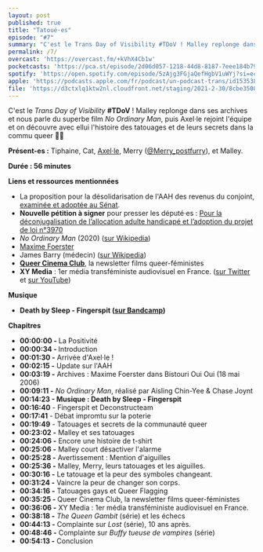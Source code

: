 ```yaml
---
layout: post
published: true
title: "Tatoué·es"
episode: "#7"
summary: "C'est le Trans Day of Visibility #TDoV ! Malley replonge dans ses archives et nous parle du superbe film 'No Ordinary Man', puis Axel·le rejoint l'équipe et on découvre avec ellui l'histoire des tatouages et de leurs secrets dans la commu queer 🕵️‍♀️"
permalink: /7/
overcast: 'https://overcast.fm/+kVhX4Cb1w'
pocketcasts: 'https://pca.st/episode/2d06d057-1218-44d8-8187-7eee184b7933'
spotify: 'https://open.spotify.com/episode/5zAjg3FGjaQefHgbV1uWYj?si=ecsO_PBlRu-q0LUq7641zA'
apple: 'https://podcasts.apple.com/fr/podcast/un-podcast-trans/id1535381424?i=1000515152820'
file: 'https://d3ctxlq1ktw2nl.cloudfront.net/staging/2021-2-30/8cbe3508-5075-e182-f26d-31d611dc2bf0.mp3'
---
```

<p>C'est le <em>Trans Day of Visibility</em> <strong>#TDoV</strong> ! Malley replonge dans ses archives et nous parle du superbe film <em>No Ordinary Man</em>, puis Axel·le rejoint l'équipe et on découvre avec ellui l'histoire des tatouages et de leurs secrets dans la commu queer 🕵️‍♀️</p>

<!--more-->

<p><strong>Présent-es :</strong> Tiphaine, Cat, <a href="//@dustyqueersheep@mastodon.art">Axel·le</a>, Merry (<a href="https://twitter.com/Merry_postfurry">@Merry_postfurry</a>), et Malley.</p>
<p><strong>Durée : 56 minutes</strong></p>
<p><strong>Liens et ressources mentionnées</strong></p>
<ul>
 <li>La proposition pour la désolidarisation de l'AAH des revenus du conjoint, <a href="https://twitter.com/MichelSavin38/status/1369328944172965896">examinée et adoptée au Sénat</a>.</li>
 <li><strong>Nouvelle pétition à signer</strong> pour presser les député·es : <a href="https://petitions.assemblee-nationale.fr/initiatives/i-358">Pour la déconjugalisation de l’allocation adulte handicapé et l’adoption du projet de loi n°3970</a></li>
  <li><em>No Ordinary Man</em> (2020) (<a href="https://en.wikipedia.org/wiki/No_Ordinary_Man_(film)">sur Wikipedia</a>)</li>
  <li><a href="https://www.babelio.com/auteur/Maxime-Foerster/8478">Maxime Foerster</a></li>
  <li>James Barry (médecin) (<a href="https://en.wikipedia.org/wiki/James_Barry_(surgeon)">sur Wikipedia</a>)</li>
  <li><a href="https://linktr.ee/lawrens_shyboi"><strong>Queer Cinema Club</strong></a>, la newsletter films queer-féministes</li>
  <li><strong>XY Media</strong> : 1er média transféministe audiovisuel en France. (<a href="https://twitter.com/xymediafr">sur Twitter</a> et <a href="https://www.youtube.com/watch?v=fnPJEM8NkP8">sur YouTube</a>)</li>
</ul>
<p><strong>Musique</strong></p>
<ul>
  <li><strong>Death by Sleep - Fingerspit (</strong><a href="https://fingerspit.bandcamp.com/track/death-by-sleep"><strong>sur Bandcamp</strong></a><strong>)</strong></li>
</ul>
<p><strong>Chapitres</strong></p>
<ul>
  <li><strong>00:00:00 - </strong>La Positivité</li>
  <li><strong>00:00:34 - </strong>Introduction</li>
  <li><strong>00:01:30 -</strong> Arrivée d'Axel·le !</li>
  <li><strong>00:02:15 -</strong> Update sur l'AAH</li>
  <li><strong>00:03:19 -</strong> Archives : Maxime Foerster dans Bistouri Oui Oui (18 mai 2006)</li>
  <li><strong>00:09:11 -</strong> <em>No Ordinary Man</em>, réalisé par Aisling Chin-Yee &amp; Chase Joynt</li>
  <li><strong>00:14:23 - Musique : Death by Sleep - Fingerspit</strong></li>
  <li><strong>00:16:40</strong> - Fingerspit et Deconstructeam</li>
  <li><strong>00:17:41</strong> - Débat impromtu sur la poterie</li>
  <li><strong>00:19:49</strong> - Tatouages et secrets de la communauté queer</li>
  <li><strong>00:23:02 -</strong> Malley et ses tatouages</li>
  <li><strong>00:24:06 -</strong> Encore une histoire de t-shirt</li>
  <li><strong>00:25:06 -</strong> Malley court désactiver l'alarme</li>
  <li><strong>00:25:28 -</strong> Avertissement : Mention d'aiguilles</li>
  <li><strong>00:25:36 -</strong> Malley, Merry, leurs tatouages et les aiguilles.</li>
  <li><strong>00:30:16 -</strong> Le tatouage et la peur des symboles changeant.</li>
  <li><strong>00:31:24 -</strong> Vaincre la peur de changer son corps.</li>
  <li><strong>00:34:16 -</strong> Tatouages gays et Queer Flagging</li>
  <li><strong>00:35:25 - </strong>Queer Cinema Club, la newsletter films queer-féministes</li>
  <li><strong>00:36:06 -</strong> XY Media : 1er média transféministe audiovisuel en France.</li>
  <li><strong>00:38:18 -</strong> <em>The Queen Gambit</em> (série) et les échecs</li>
  <li><strong>00:44:13 -</strong> Complainte sur <em>Lost</em> (série), 10 ans après.</li>
  <li><strong>00:48:46 -</strong> Complainte sur <em>Buffy tueuse de vampires</em> (série)</li>
  <li><strong>00:54:13 -</strong> Conclusion</li>
</ul>
